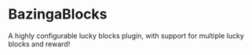 # BazingaBlocks
A highly configurable lucky blocks plugin, with support for multiple lucky blocks and reward!
